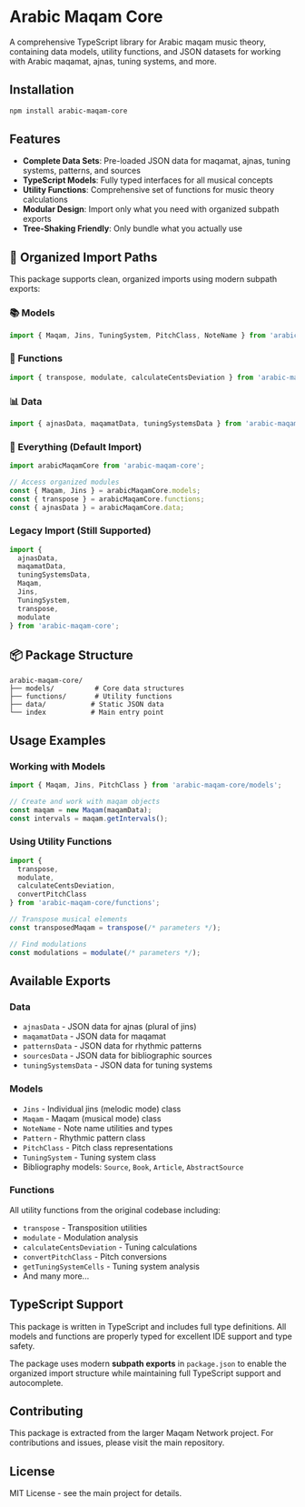 # Arabic Maqam Core

A comprehensive TypeScript library for Arabic maqam music theory, containing data models, utility functions, and JSON datasets for working with Arabic maqamat, ajnas, tuning systems, and more.

## Installation

```bash
npm install arabic-maqam-core
```

## Features

- **Complete Data Sets**: Pre-loaded JSON data for maqamat, ajnas, tuning systems, patterns, and sources
- **TypeScript Models**: Fully typed interfaces for all musical concepts
- **Utility Functions**: Comprehensive set of functions for music theory calculations
- **Modular Design**: Import only what you need with organized subpath exports
- **Tree-Shaking Friendly**: Only bundle what you actually use

## 🎯 Organized Import Paths

This package supports clean, organized imports using modern subpath exports:

### 📚 Models
```typescript
import { Maqam, Jins, TuningSystem, PitchClass, NoteName } from 'arabic-maqam-core/models';
```

### 🔧 Functions  
```typescript
import { transpose, modulate, calculateCentsDeviation } from 'arabic-maqam-core/functions';
```

### 📊 Data
```typescript
import { ajnasData, maqamatData, tuningSystemsData } from 'arabic-maqam-core/data';
```

### 🎼 Everything (Default Import)
```typescript
import arabicMaqamCore from 'arabic-maqam-core';

// Access organized modules
const { Maqam, Jins } = arabicMaqamCore.models;
const { transpose } = arabicMaqamCore.functions;
const { ajnasData } = arabicMaqamCore.data;
```

### Legacy Import (Still Supported)
```typescript
import { 
  ajnasData, 
  maqamatData, 
  tuningSystemsData,
  Maqam,
  Jins,
  TuningSystem,
  transpose,
  modulate 
} from 'arabic-maqam-core';
```

## 📦 Package Structure

```
arabic-maqam-core/
├── models/          # Core data structures
├── functions/       # Utility functions
├── data/           # Static JSON data
└── index           # Main entry point
```

## Usage Examples

### Working with Models

```typescript
import { Maqam, Jins, PitchClass } from 'arabic-maqam-core/models';

// Create and work with maqam objects
const maqam = new Maqam(maqamData);
const intervals = maqam.getIntervals();
```

### Using Utility Functions

```typescript
import { 
  transpose, 
  modulate, 
  calculateCentsDeviation,
  convertPitchClass 
} from 'arabic-maqam-core/functions';

// Transpose musical elements
const transposedMaqam = transpose(/* parameters */);

// Find modulations
const modulations = modulate(/* parameters */);
```

## Available Exports

### Data
- `ajnasData` - JSON data for ajnas (plural of jins)
- `maqamatData` - JSON data for maqamat
- `patternsData` - JSON data for rhythmic patterns
- `sourcesData` - JSON data for bibliographic sources
- `tuningSystemsData` - JSON data for tuning systems

### Models
- `Jins` - Individual jins (melodic mode) class
- `Maqam` - Maqam (musical mode) class
- `NoteName` - Note name utilities and types
- `Pattern` - Rhythmic pattern class
- `PitchClass` - Pitch class representations
- `TuningSystem` - Tuning system class
- Bibliography models: `Source`, `Book`, `Article`, `AbstractSource`

### Functions
All utility functions from the original codebase including:
- `transpose` - Transposition utilities
- `modulate` - Modulation analysis
- `calculateCentsDeviation` - Tuning calculations
- `convertPitchClass` - Pitch conversions
- `getTuningSystemCells` - Tuning system analysis
- And many more...

## TypeScript Support

This package is written in TypeScript and includes full type definitions. All models and functions are properly typed for excellent IDE support and type safety.

The package uses modern **subpath exports** in `package.json` to enable the organized import structure while maintaining full TypeScript support and autocomplete.

## Contributing

This package is extracted from the larger Maqam Network project. For contributions and issues, please visit the main repository.

## License

MIT License - see the main project for details.
